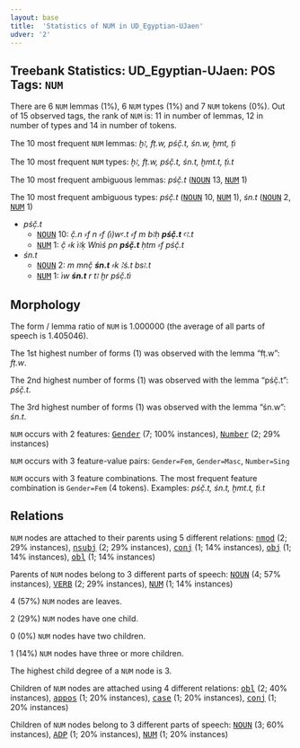 ```yaml
---
layout: base
title:  'Statistics of NUM in UD_Egyptian-UJaen'
udver: '2'
---
```


## Treebank Statistics: UD_Egyptian-UJaen: POS Tags: `NUM`

There are 6 `NUM` lemmas (1%), 6 `NUM` types (1%) and 7 `NUM` tokens (0%).
Out of 15 observed tags, the rank of `NUM` is: 11 in number of lemmas, 12 in number of types and 14 in number of tokens.

The 10 most frequent `NUM` lemmas: <em>ḫꜣ, fṭ.w, pśč̣.t, śn.w, ḫmt, ṭi҆</em>

The 10 most frequent `NUM` types:  <em>ḫꜣ, fṭ.w, pśč̣.t, śn.t, ḫmt.t, ṭi҆.t</em>

The 10 most frequent ambiguous lemmas: <em>pśč̣.t</em> (<tt><a href="egy_ujaen-pos-NOUN.html">NOUN</a></tt> 13, <tt><a href="egy_ujaen-pos-NUM.html">NUM</a></tt> 1)

The 10 most frequent ambiguous types:  <em>pśč̣.t</em> (<tt><a href="egy_ujaen-pos-NOUN.html">NOUN</a></tt> 10, <tt><a href="egy_ujaen-pos-NUM.html">NUM</a></tt> 1), <em>śn.t</em> (<tt><a href="egy_ujaen-pos-NOUN.html">NOUN</a></tt> 2, <tt><a href="egy_ujaen-pos-NUM.html">NUM</a></tt> 1)


* <em>pśč̣.t</em>
  * <tt><a href="egy_ujaen-pos-NOUN.html">NOUN</a></tt> 10: <em>č̣.n ⸗f n ⸗f (i҆)wꜥ.t ⸗f m bꜣḥ <b>pśč̣.t</b> ꜥꜣ.t</em>
  * <tt><a href="egy_ujaen-pos-NUM.html">NUM</a></tt> 1: <em>č̣ ⸗k i҆ꜣḳ Wni҆ś pn <b>pśč̣.t</b> ḥtm ⸗f pśč̣.t</em>
* <em>śn.t</em>
  * <tt><a href="egy_ujaen-pos-NOUN.html">NOUN</a></tt> 2: <em>m mnč̣ <b>śn.t</b> ⸗k Ꜣś.t bsꜣ.t</em>
  * <tt><a href="egy_ujaen-pos-NUM.html">NUM</a></tt> 1: <em>i҆w <b>śn.t</b> r tꜣ ḫr pśč̣.ti҆</em>

## Morphology

The form / lemma ratio of `NUM` is 1.000000 (the average of all parts of speech is 1.405046).

The 1st highest number of forms (1) was observed with the lemma “fṭ.w”: <em>fṭ.w</em>.

The 2nd highest number of forms (1) was observed with the lemma “pśč̣.t”: <em>pśč̣.t</em>.

The 3rd highest number of forms (1) was observed with the lemma “śn.w”: <em>śn.t</em>.

`NUM` occurs with 2 features: <tt><a href="egy_ujaen-feat-Gender.html">Gender</a></tt> (7; 100% instances), <tt><a href="egy_ujaen-feat-Number.html">Number</a></tt> (2; 29% instances)

`NUM` occurs with 3 feature-value pairs: `Gender=Fem`, `Gender=Masc`, `Number=Sing`

`NUM` occurs with 3 feature combinations.
The most frequent feature combination is `Gender=Fem` (4 tokens).
Examples: <em>pśč̣.t, śn.t, ḫmt.t, ṭi҆.t</em>


## Relations

`NUM` nodes are attached to their parents using 5 different relations: <tt><a href="egy_ujaen-dep-nmod.html">nmod</a></tt> (2; 29% instances), <tt><a href="egy_ujaen-dep-nsubj.html">nsubj</a></tt> (2; 29% instances), <tt><a href="egy_ujaen-dep-conj.html">conj</a></tt> (1; 14% instances), <tt><a href="egy_ujaen-dep-obj.html">obj</a></tt> (1; 14% instances), <tt><a href="egy_ujaen-dep-obl.html">obl</a></tt> (1; 14% instances)

Parents of `NUM` nodes belong to 3 different parts of speech: <tt><a href="egy_ujaen-pos-NOUN.html">NOUN</a></tt> (4; 57% instances), <tt><a href="egy_ujaen-pos-VERB.html">VERB</a></tt> (2; 29% instances), <tt><a href="egy_ujaen-pos-NUM.html">NUM</a></tt> (1; 14% instances)

4 (57%) `NUM` nodes are leaves.

2 (29%) `NUM` nodes have one child.

0 (0%) `NUM` nodes have two children.

1 (14%) `NUM` nodes have three or more children.

The highest child degree of a `NUM` node is 3.

Children of `NUM` nodes are attached using 4 different relations: <tt><a href="egy_ujaen-dep-obl.html">obl</a></tt> (2; 40% instances), <tt><a href="egy_ujaen-dep-appos.html">appos</a></tt> (1; 20% instances), <tt><a href="egy_ujaen-dep-case.html">case</a></tt> (1; 20% instances), <tt><a href="egy_ujaen-dep-conj.html">conj</a></tt> (1; 20% instances)

Children of `NUM` nodes belong to 3 different parts of speech: <tt><a href="egy_ujaen-pos-NOUN.html">NOUN</a></tt> (3; 60% instances), <tt><a href="egy_ujaen-pos-ADP.html">ADP</a></tt> (1; 20% instances), <tt><a href="egy_ujaen-pos-NUM.html">NUM</a></tt> (1; 20% instances)

